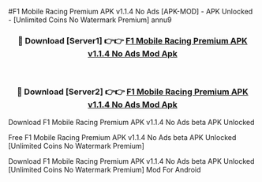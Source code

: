 #F1 Mobile Racing Premium APK v1.1.4 No Ads [APK-MOD] - APK Unlocked - [Unlimited Coins No Watermark Premium] annu9



<div align="center">

<h3>🔴 Download [Server1] 👉👉 <a href="https://momento.my/?title=F1_Mobile_Racing_Premium_APK_v1.1.4_No_Ads">F1 Mobile Racing Premium APK v1.1.4 No Ads Mod Apk</a></h3><br>

<h3>🔴 Download [Server2] 👉👉 <a href="https://momento.my/?title=F1_Mobile_Racing_Premium_APK_v1.1.4_No_Ads">F1 Mobile Racing Premium APK v1.1.4 No Ads Mod Apk</a></h3>
</div>



Download F1 Mobile Racing Premium APK v1.1.4 No Ads beta APK Unlocked

Free F1 Mobile Racing Premium APK v1.1.4 No Ads beta APK Unlocked [Unlimited Coins No Watermark Premium]

Download F1 Mobile Racing Premium APK v1.1.4 No Ads beta APK Unlocked [Unlimited Coins No Watermark Premium] Mod For Android
